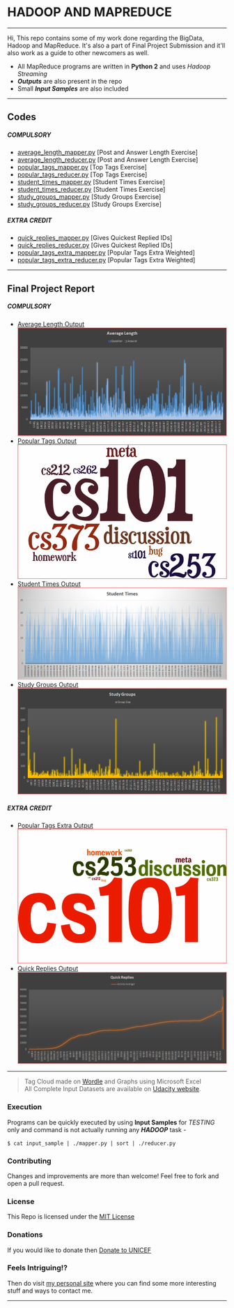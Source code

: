 # HADOOP AND MAPREDUCE

---
Hi, This repo contains some of my work done regarding the BigData, Hadoop and MapReduce. It's also a part of Final Project Submission and it'll also work as a guide to other newcomers as well.

  - All MapReduce programs are written in **Python 2** and uses _Hadoop Streaming_
  - **_Outputs_** are also present in the repo
  - Small **_Input Samples_** are also included

---
## Codes
##### COMPULSORY
- [average_length_mapper.py](http://github.com/np1810/Hadoop_and_MapReduce/blob/master/L5_FinalProject/average_length/average_length_mapper.py) [Post and Answer Length Exercise]
- [average_length_reducer.py](http://github.com/np1810/Hadoop_and_MapReduce/blob/master/L5_FinalProject/average_length/average_length_reducer.py) [Post and Answer Length Exercise]
- [popular_tags_mapper.py](http://github.com/np1810/Hadoop_and_MapReduce/blob/master/L5_FinalProject/popular_tags/popular_tags_mapper.py) [Top Tags Exercise]
- [popular_tags_reducer.py](http://github.com/np1810/Hadoop_and_MapReduce/blob/master/L5_FinalProject/popular_tags/popular_tags_reducer.py) [Top Tags Exercise]
- [student_times_mapper.py](http://github.com/np1810/Hadoop_and_MapReduce/blob/master/L5_FinalProject/student_times/student_times_mapper.py) [Student Times Exercise]
- [student_times_reducer.py](http://github.com/np1810/Hadoop_and_MapReduce/blob/master/L5_FinalProject/student_times/student_times_reducer.py) [Student Times Exercise]
- [study_groups_mapper.py](http://github.com/np1810/Hadoop_and_MapReduce/blob/master/L5_FinalProject/study_groups/study_groups_mapper.py) [Study Groups Exercise]
- [study_groups_reducer.py](http://github.com/np1810/Hadoop_and_MapReduce/blob/master/L5_FinalProject/study_groups/study_groups_reducer.py) [Study Groups Exercise]

##### EXTRA CREDIT
- [quick_replies_mapper.py](http://github.com/np1810/Hadoop_and_MapReduce/blob/master/L5_FinalProject/quick_replies/quick_replies_mapper.py) [Gives Quickest Replied IDs]
- [quick_replies_reducer.py](http://github.com/np1810/Hadoop_and_MapReduce/blob/master/L5_FinalProject/quick_replies/quick_replies_reducer.py) [Gives Quickest Replied IDs]
- [popular_tags_extra_mapper.py](http://github.com/np1810/Hadoop_and_MapReduce/blob/master/L5_FinalProject/popular_tags_extra/popular_tags_extra_mapper.py) [Popular Tags Extra Weighted]
- [popular_tags_extra_reducer.py](http://github.com/np1810/Hadoop_and_MapReduce/blob/master/L5_FinalProject/popular_tags_extra/popular_tags_extra_reducer.py) [Popular Tags Extra Weighted]

---
## Final Project Report
##### COMPULSORY
- [Average Length Output][al]
![](https://raw.githubusercontent.com/np1810/Hadoop_and_MapReduce/master/L5_FinalProject/average_length/average_length_output.png)
- [Popular Tags Output][pt]
![](https://raw.githubusercontent.com/np1810/Hadoop_and_MapReduce/master/L5_FinalProject/popular_tags/popular_tags_output.png)
- [Student Times Output][st]
![](https://raw.githubusercontent.com/np1810/Hadoop_and_MapReduce/master/L5_FinalProject/student_times/student_times_output.png)
- [Study Groups Output][sg]
![](https://raw.githubusercontent.com/np1810/Hadoop_and_MapReduce/master/L5_FinalProject/study_groups/study_groups_output.png)

##### EXTRA CREDIT
- [Popular Tags Extra Output][pte]
![](https://raw.githubusercontent.com/np1810/Hadoop_and_MapReduce/master/L5_FinalProject/popular_tags_extra/popular_tags_extra_output.png)
- [Quick Replies Output][qr]
![](https://raw.githubusercontent.com/np1810/Hadoop_and_MapReduce/master/L5_FinalProject/quick_replies/quick_replies_output.png)

---
> Tag Cloud made on [Wordle](http://wordle.net) and Graphs using Microsoft Excel  
> All Complete Input Datasets are available on [Udacity website](http://content.udacity-data.com/course/hadoop/forum_data.tar.gz).

### Execution
Programs can be quickly executed by using **Input Samples** for _TESTING_ only and command is not actually running any **_HADOOP_** task -
```
$ cat input_sample | ./mapper.py | sort | ./reducer.py
```

### Contributing
Changes and improvements are more than welcome! Feel free to fork and open a pull request.

### License
This Repo is licensed under the [MIT License][license]

### Donations
If you would like to donate then [Donate to UNICEF][donate]

### Feels Intriguing!?
Then do visit [my personal site][mysite] where you can find some more interesting stuff and ways to contact me.

---
[mysite]:http://nitinpathak.esy.es
[donate]:http://supportunicef.org
[license]:http://github.com/np1810/Hadoop_and_MapReduce/blob/master/LICENSE.md
[al]:http://github.com/np1810/Hadoop_and_MapReduce/tree/master/L5_FinalProject/average_length/average_length_output.tsv
[pt]:http://github.com/np1810/Hadoop_and_MapReduce/tree/master/L5_FinalProject/popular_tags/popular_tags_output.tsv
[pte]:http://github.com/np1810/Hadoop_and_MapReduce/tree/master/L5_FinalProject/popular_tags_extra/popular_tags_extra_output.tsv
[qr]:http://github.com/np1810/Hadoop_and_MapReduce/tree/master/L5_FinalProject/quick_replies/quick_replies_output.tsv
[st]:http://github.com/np1810/Hadoop_and_MapReduce/tree/master/L5_FinalProject/student_times/student_times_output.tsv
[sg]:http://github.com/np1810/Hadoop_and_MapReduce/blob/master/L5_FinalProject/study_groups/study_groups_output.tsv